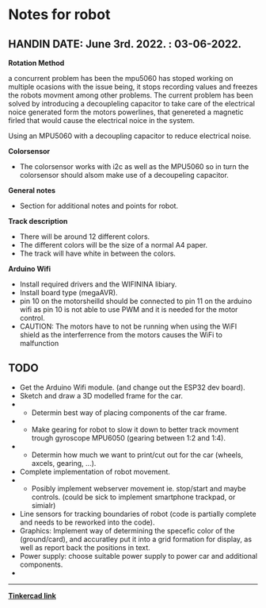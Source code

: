 # Notes for robot

**HANDIN DATE:** 
June 3rd. 2022. : 03-06-2022.
-

**Rotation Method**

a concurrent problem has been the mpu5060 has stoped working on multiple ocasions with the issue being, it stops recording values and freezes the robots movment among other problems. 
The current problem has been solved by introducing a decoupleling capacitor to take care of the electrical noice generated form the motors powerlines, that genereted a magnetic firled that would cause the electrical noice in the system. 

Using an MPU5060 with a decoupling capacitor to reduce electrical noise.         


**Colorsensor**
- The colorsensor works with i2c as well as the MPU5060 so in turn the colorsensor should alsom make use of a decoupeling capacitor.


**General notes** 
- Section for additional notes and points for robot.


**Track description**
- There will be around 12 different colors.
- The different colors will be the size of a normal A4 paper. 
- The track will have white in between the colors. 
 
**Arduino Wifi**
- Install required drivers and the WIFININA libiary. 
- Install board type (megaAVR). 
- pin 10 on the motorsheilld should be connected to pin 11 on the arduino wifi as pin 10 is not able to use PWM and it is needed for the motor control. 
- CAUTION: The motors have to not be running when using the WiFI shield as the interferrence from the motors causes the WiFi to malfunction

**TODO**
-

- Get the Arduino Wifi module. (and change out the ESP32 dev board).
- Sketch and draw a 3D modelled frame for the car.
- - Determin best way of placing components of the car frame. 
- - Make gearing for robot to slow it down to better track movment trough gyroscope MPU6050 (gearing between 1:2 and 1:4).
- - Determin how much we want to print/cut out for the car (wheels, axcels, gearing, ...). 
- Complete implementation of robot movement.
- - Posibly implement webserver movement ie. stop/start and maybe controls. (could be sick to implement smartphone trackpad, or simialr)
- Line sensors for tracking boundaries of robot (code is partially complete and needs to be reworked into the code).
- Graphics: Implement way of determining the specefic color of the (ground/card), and accuratley put it into a grid formation for display, as well as report back the positions in text. 
- Power supply: choose suitable power supply to power car and additional components. 
- 

---

**[Tinkercad link](https://www.tinkercad.com/things/cVaP56cp1Xu-magnificent-jarv-wluff/edit?sharecode=f-WMT-jDCFX4ljCWVwpv9Y9nf8SZGSp0SBOLLC0KjG4)** 


